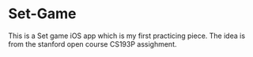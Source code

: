 # Set-Game
This is a Set game iOS app which is my first practicing piece. The idea is from the stanford open course CS193P assighment.
